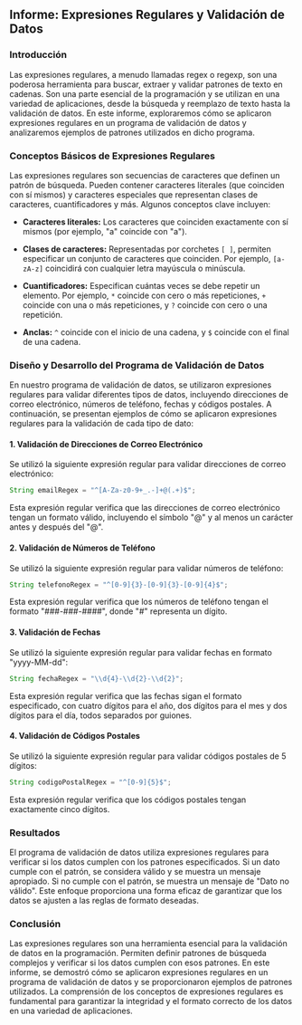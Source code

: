 ## Informe: Expresiones Regulares y Validación de Datos

### Introducción

Las expresiones regulares, a menudo llamadas regex o regexp, son una poderosa herramienta para buscar, extraer y validar patrones de texto en cadenas. Son una parte esencial de la programación y se utilizan en una variedad de aplicaciones, desde la búsqueda y reemplazo de texto hasta la validación de datos. En este informe, exploraremos cómo se aplicaron expresiones regulares en un programa de validación de datos y analizaremos ejemplos de patrones utilizados en dicho programa.

### Conceptos Básicos de Expresiones Regulares

Las expresiones regulares son secuencias de caracteres que definen un patrón de búsqueda. Pueden contener caracteres literales (que coinciden con sí mismos) y caracteres especiales que representan clases de caracteres, cuantificadores y más. Algunos conceptos clave incluyen:

- **Caracteres literales:** Los caracteres que coinciden exactamente con sí mismos (por ejemplo, "a" coincide con "a").

- **Clases de caracteres:** Representadas por corchetes `[ ]`, permiten especificar un conjunto de caracteres que coinciden. Por ejemplo, `[a-zA-z]` coincidirá con cualquier letra mayúscula o minúscula.

- **Cuantificadores:** Especifican cuántas veces se debe repetir un elemento. Por ejemplo, `*` coincide con cero o más repeticiones, `+` coincide con una o más repeticiones, y `?` coincide con cero o una repetición.

- **Anclas:** `^` coincide con el inicio de una cadena, y `$` coincide con el final de una cadena.

### Diseño y Desarrollo del Programa de Validación de Datos

En nuestro programa de validación de datos, se utilizaron expresiones regulares para validar diferentes tipos de datos, incluyendo direcciones de correo electrónico, números de teléfono, fechas y códigos postales. A continuación, se presentan ejemplos de cómo se aplicaron expresiones regulares para la validación de cada tipo de dato:

#### 1. Validación de Direcciones de Correo Electrónico

Se utilizó la siguiente expresión regular para validar direcciones de correo electrónico:

```java
String emailRegex = "^[A-Za-z0-9+_.-]+@(.+)$";
```

Esta expresión regular verifica que las direcciones de correo electrónico tengan un formato válido, incluyendo el símbolo "@" y al menos un carácter antes y después del "@".

#### 2. Validación de Números de Teléfono

Se utilizó la siguiente expresión regular para validar números de teléfono:

```java
String telefonoRegex = "^[0-9]{3}-[0-9]{3}-[0-9]{4}$";
```

Esta expresión regular verifica que los números de teléfono tengan el formato "###-###-####", donde "#" representa un dígito.

#### 3. Validación de Fechas

Se utilizó la siguiente expresión regular para validar fechas en formato "yyyy-MM-dd":

```java
String fechaRegex = "\\d{4}-\\d{2}-\\d{2}";
```

Esta expresión regular verifica que las fechas sigan el formato especificado, con cuatro dígitos para el año, dos dígitos para el mes y dos dígitos para el día, todos separados por guiones.

#### 4. Validación de Códigos Postales

Se utilizó la siguiente expresión regular para validar códigos postales de 5 dígitos:

```java
String codigoPostalRegex = "^[0-9]{5}$";
```

Esta expresión regular verifica que los códigos postales tengan exactamente cinco dígitos.

### Resultados

El programa de validación de datos utiliza expresiones regulares para verificar si los datos cumplen con los patrones especificados. Si un dato cumple con el patrón, se considera válido y se muestra un mensaje apropiado. Si no cumple con el patrón, se muestra un mensaje de "Dato no válido". Este enfoque proporciona una forma eficaz de garantizar que los datos se ajusten a las reglas de formato deseadas.

### Conclusión

Las expresiones regulares son una herramienta esencial para la validación de datos en la programación. Permiten definir patrones de búsqueda complejos y verificar si los datos cumplen con esos patrones. En este informe, se demostró cómo se aplicaron expresiones regulares en un programa de validación de datos y se proporcionaron ejemplos de patrones utilizados. La comprensión de los conceptos de expresiones regulares es fundamental para garantizar la integridad y el formato correcto de los datos en una variedad de aplicaciones.
